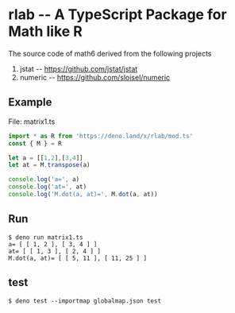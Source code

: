 # rlab -- A TypeScript Package for Math like R

The source code of math6 derived from the following projects

1. jstat -- https://github.com/jstat/jstat
2. numeric -- https://github.com/sloisel/numeric

## Example

File: matrix1.ts

```js
import * as R from 'https://deno.land/x/rlab/mod.ts'
const { M } = R

let a = [[1,2],[3,4]]
let at = M.transpose(a)

console.log('a=', a)
console.log('at=', at)
console.log('M.dot(a, at)=', M.dot(a, at))

```

## Run

```
$ deno run matrix1.ts
a= [ [ 1, 2 ], [ 3, 4 ] ]
at= [ [ 1, 3 ], [ 2, 4 ] ]
M.dot(a, at)= [ [ 5, 11 ], [ 11, 25 ] ]
```

## test

```
$ deno test --importmap globalmap.json test 
```
